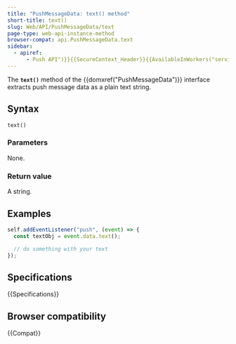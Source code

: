 ```yaml
---
title: "PushMessageData: text() method"
short-title: text()
slug: Web/API/PushMessageData/text
page-type: web-api-instance-method
browser-compat: api.PushMessageData.text
sidebar:
  - apiref:
      - Push API")}}{{SecureContext_Header}}{{AvailableInWorkers("service
---
```


The **`text()`** method of the {{domxref("PushMessageData")}} interface extracts push message data as a plain text string.

## Syntax

```js-nolint
text()
```

### Parameters

None.

### Return value

A string.

## Examples

```js
self.addEventListener("push", (event) => {
  const textObj = event.data.text();

  // do something with your text
});
```

## Specifications

{{Specifications}}

## Browser compatibility

{{Compat}}
